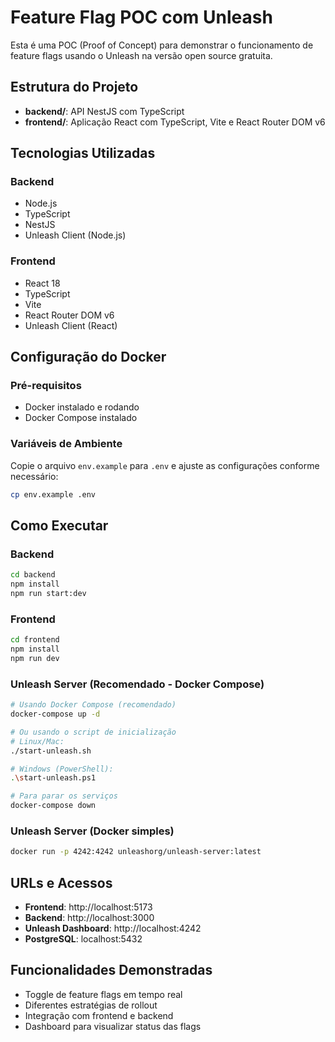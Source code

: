 # Feature Flag POC com Unleash

Esta é uma POC (Proof of Concept) para demonstrar o funcionamento de feature flags usando o Unleash na versão open source gratuita.

## Estrutura do Projeto

- **backend/**: API NestJS com TypeScript
- **frontend/**: Aplicação React com TypeScript, Vite e React Router DOM v6

## Tecnologias Utilizadas

### Backend
- Node.js
- TypeScript
- NestJS
- Unleash Client (Node.js)

### Frontend
- React 18
- TypeScript
- Vite
- React Router DOM v6
- Unleash Client (React)

## Configuração do Docker

### Pré-requisitos
- Docker instalado e rodando
- Docker Compose instalado

### Variáveis de Ambiente
Copie o arquivo `env.example` para `.env` e ajuste as configurações conforme necessário:
```bash
cp env.example .env
```

## Como Executar

### Backend
```bash
cd backend
npm install
npm run start:dev
```

### Frontend
```bash
cd frontend
npm install
npm run dev
```

### Unleash Server (Recomendado - Docker Compose)
```bash
# Usando Docker Compose (recomendado)
docker-compose up -d

# Ou usando o script de inicialização
# Linux/Mac:
./start-unleash.sh

# Windows (PowerShell):
.\start-unleash.ps1

# Para parar os serviços
docker-compose down
```

### Unleash Server (Docker simples)
```bash
docker run -p 4242:4242 unleashorg/unleash-server:latest
```

## URLs e Acessos

- **Frontend**: http://localhost:5173
- **Backend**: http://localhost:3000
- **Unleash Dashboard**: http://localhost:4242
- **PostgreSQL**: localhost:5432

## Funcionalidades Demonstradas

- Toggle de feature flags em tempo real
- Diferentes estratégias de rollout
- Integração com frontend e backend
- Dashboard para visualizar status das flags

